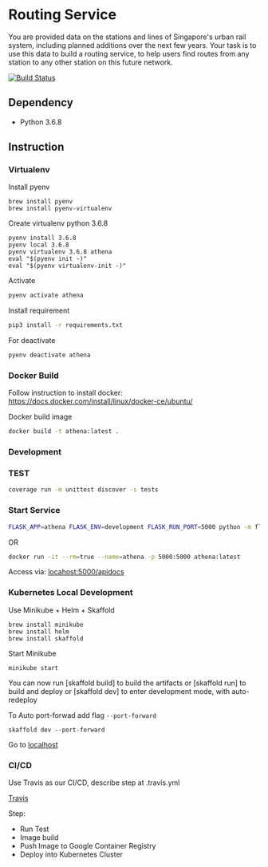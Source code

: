 # Routing Service

You are provided data on the stations and lines of Singapore's urban rail system, including planned additions over the next few years. Your task is to use this data to build a routing service, to help users find routes from any station to any other station on this future network.

[![Build Status](https://travis-ci.org/votiethuy/routing-service.svg)](https://travis-ci.org/votiethuy/routing-service)


## Dependency

- Python 3.6.8

## Instruction

### Virtualenv

Install pyenv

```
brew install pyenv
brew install pyenv-virtualenv
```

Create virtualenv python 3.6.8 

```
pyenv install 3.6.8
pyenv local 3.6.8
pyenv virtualenv 3.6.8 athena
eval "$(pyenv init -)"
eval "$(pyenv virtualenv-init -)"
```

Activate

```bash
pyenv activate athena
```

Install requirement

```bash
pip3 install -r requirements.txt
```

For deactivate

```bash
pyenv deactivate athena
```

### Docker Build

Follow instruction to install docker: https://docs.docker.com/install/linux/docker-ce/ubuntu/

Docker build image

```bash
docker build -t athena:latest .
```

### Development

### TEST

```bash
coverage run -m unittest discover -s tests
```

### Start Service

```bash
FLASK_APP=athena FLASK_ENV=development FLASK_RUN_PORT=5000 python -m flask run
```

OR

```bash
docker run -it --rm=true --name=athena -p 5000:5000 athena:latest
```

Access via: [locahost:5000/apidocs](http://localhost:5000/apidocs)

### Kubernetes Local Development

Use Minikube + Helm + Skaffold

```
brew install minikube
brew install helm
brew install skaffold
```

Start Minikube

```
minikube start
```

You can now run [skaffold build] to build the artifacts
or [skaffold run] to build and deploy
or [skaffold dev] to enter development mode, with auto-redeploy

To Auto port-forwad add flag `--port-forward`

```
skaffold dev --port-forward
```


Go to [localhost](http://localhost:5000/apidocs/)



### CI/CD

Use Travis as our CI/CD, describe step at .travis.yml

[Travis](https://travis-ci.org/votiethuy/routing-service)

Step:

- Run Test
- Image build
- Push Image to Google Container Registry
- Deploy into Kubernetes Cluster
